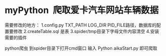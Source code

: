 # myPython  爬取爱卡汽车网站车辆数据

需要修改的地方：
1.config.py TXT_PATH LOG_DIR PID_FILE路径，数据库的配置要修改
2.createTable.sql 是表
3.spider/tmp目录下字母文件内容清空
4.安装需要的插件

python爬虫
到spider目录下打开cmd窗口 输入 Python aikaStart.py
即可爬取
